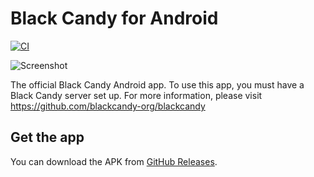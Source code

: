 # Black Candy for Android

[![CI](https://github.com/blackcandy-org/android/actions/workflows/ci.yml/badge.svg)](https://github.com/blackcandy-org/android/actions/workflows/ci.yml)

![Screenshot](https://raw.githubusercontent.com/blackcandy-org/android/master/images/screenshot_main.png)

The official Black Candy Android app. To use this app, you must have a Black Candy server set up. For more information, please visit https://github.com/blackcandy-org/blackcandy

## Get the app

You can download the APK from [GitHub Releases](https://github.com/blackcandy-org/android/releases/latest). 